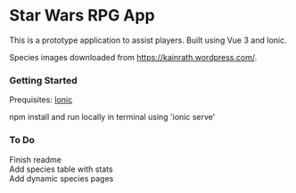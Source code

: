 # Star Wars RPG App
This is a prototype application to assist players.
Built using Vue 3 and Ionic.

Species images downloaded from https://kainrath.wordpress.com/.

### Getting Started
Prequisites: [Ionic](https://ionicframework.com/)

npm install and run locally in terminal using 'ionic serve'

### To Do
Finish readme  
Add species table with stats  
Add dynamic species pages

